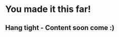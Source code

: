 <script src="anijs-min.js"></script>


# You made it this far!

## Hang tight - Content soon come :)
